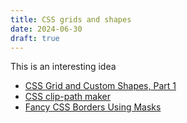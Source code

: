 ```yaml
---
title: CSS grids and shapes
date: 2024-06-30
draft: true
---
```


This is an interesting idea

* [CSS Grid and Custom Shapes, Part 1](https://css-tricks.com/css-grid-and-custom-shapes-part-1/)
* [CSS clip-path maker](https://bennettfeely.com/clippy/)
* [Fancy CSS Borders Using Masks](https://css-tricks.com/css-borders-using-masks/)
